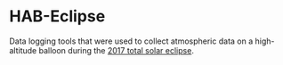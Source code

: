# HAB-Eclipse
Data logging tools that were used to collect atmospheric data on a high-altitude balloon during the [2017 total solar eclipse](https://en.wikipedia.org/wiki/Solar_eclipse_of_August_21,_2017). 
